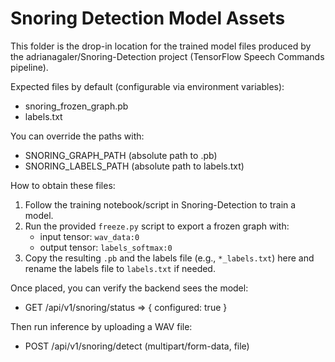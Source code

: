 # Snoring Detection Model Assets

This folder is the drop-in location for the trained model files produced by the
adrianagaler/Snoring-Detection project (TensorFlow Speech Commands pipeline).

Expected files by default (configurable via environment variables):

- snoring_frozen_graph.pb
- labels.txt

You can override the paths with:
- SNORING_GRAPH_PATH (absolute path to .pb)
- SNORING_LABELS_PATH (absolute path to labels.txt)

How to obtain these files:
1. Follow the training notebook/script in Snoring-Detection to train a model.
2. Run the provided `freeze.py` script to export a frozen graph with:
   - input tensor: `wav_data:0`
   - output tensor: `labels_softmax:0`
3. Copy the resulting `.pb` and the labels file (e.g., `*_labels.txt`) here and
   rename the labels file to `labels.txt` if needed.

Once placed, you can verify the backend sees the model:
- GET /api/v1/snoring/status => { configured: true }

Then run inference by uploading a WAV file:
- POST /api/v1/snoring/detect (multipart/form-data, file)
